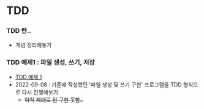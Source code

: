 # TDD
### TDD 란..
- 개념 정리해놓기
### TDD 예제1 : 파일 생성, 쓰기, 저장
- [TDD 예제 1](https://velog.io/@heyjeong-go/Java-TDD-%EC%A7%84%ED%96%89%ED%95%B4%EB%B3%B4%EA%B8%B0)
- 2022-09-08 : 기존에 작성했던 '파일 생성 및 쓰기 구현' 프로그램을 TDD 형식으로 다시 진행해보기
  + ~~아직 제대로 된 구현 못함..~~